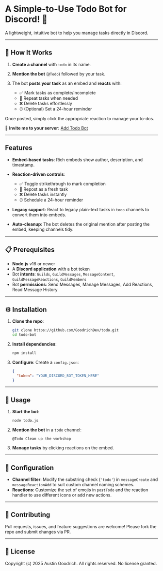 # A Simple-to-Use Todo Bot for Discord! 📌

A lightweight, intuitive bot to help you manage tasks directly in Discord.

---

## 📌 How It Works

1. **Create a channel** with `todo` in its name.
2. **Mention the bot** (`@Todo`) followed by your task.
3. The bot **posts your task** as an embed and **reacts** with:

   * ✅ Mark tasks as complete/incomplete
   * 🔁 Repeat tasks when needed
   * ❌ Delete tasks effortlessly
   * ⏰ (Optional) Set a 24-hour reminder

Once posted, simply click the appropriate reaction to manage your to-dos.

🚀 **Invite me to your server:** [Add Todo Bot](https://discord.com/oauth2/authorize?client_id=1347706899684130877&permissions=76864)

---

## Features

* **Embed-based tasks**: Rich embeds show author, description, and timestamp.
* **Reaction-driven controls**:

  * ✅ Toggle strikethrough to mark completion
  * 🔁 Repost as a fresh task
  * ❌ Delete tasks instantly
  * ⏰ Schedule a 24-hour reminder
* **Legacy support**: React to legacy plain-text tasks in `todo` channels to convert them into embeds.
* **Auto-cleanup**: The bot deletes the original mention after posting the embed, keeping channels tidy.

---

## 📋 Prerequisites

* **Node.js** v16 or newer
* A **Discord application** with a bot token
* Bot **intents**: `Guilds`, `GuildMessages`, `MessageContent`, `GuildMessageReactions`, `GuildMembers`
* Bot **permissions**: Send Messages, Manage Messages, Add Reactions, Read Message History

---

## ⚙️ Installation

1. **Clone the repo**:

   ```bash
   git clone https://github.com/GoodrichDev/todo.git
   cd todo-bot
   ```
2. **Install dependencies**:

   ```bash
   npm install
   ```
3. **Configure**:
   Create a `config.json`:

   ```json
   {
     "token": "YOUR_DISCORD_BOT_TOKEN_HERE"
   }
   ```

---

## 🚀 Usage

1. **Start the bot**:

   ```bash
   node todo.js
   ```
2. **Mention the bot** in a `todo` channel:

   ```text
   @Todo Clean up the workshop
   ```
3. **Manage tasks** by clicking reactions on the embed.

---

## 🔧 Configuration

* **Channel filter**: Modify the substring check (`'todo'`) in `messageCreate` and `messageReactionAdd` to suit custom channel naming schemes.
* **Reactions**: Customize the set of emojis in `postTodo` and the reaction handler to use different icons or add new actions.

---

## 🤝 Contributing

Pull requests, issues, and feature suggestions are welcome! Please fork the repo and submit changes via PR.

---

## 📝 License

Copyright (c) 2025 Austin Goodrich. All rights reserved. No license granted.
